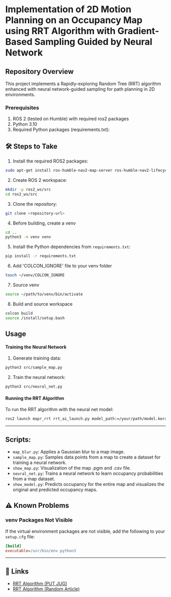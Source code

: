 # Implementation of 2D Motion Planning on an Occupancy Map using RRT Algorithm with Gradient-Based Sampling Guided by Neural Network

## Repository Overview
This project implements a Rapidly-exploring Random Tree (RRT) algorithm enhanced with neural network-guided sampling for path planning in 2D environments.

### Prerequisites
1. ROS 2 (tested on Humble) with required ros2 packages
2. Python 3.10
3. Required Python packages (requirements.txt):


## 🛠 Steps to Take

1. Install the required ROS2 packages:
```bash
sudo apt-get install ros-humble-nav2-map-server ros-humble-nav2-lifecycle-manager
```

2. Create ROS 2 workspace:
```bash
mkdir -p ros2_ws/src
cd ros2_ws/src
```

3. Clone the repository:
```bash
git clone <repository-url>
```

4. Before building, create a venv
```bash
cd ..
python3 -m venv venv
```

5. Install the Python dependencies from `requirements.txt`:
```bash
pip install -r requirements.txt
```

6. Add 'COLCON_IGNORE' file to your venv folder
```bash
touch ~/venv/COLCON_IGNORE
```

7. Source venv
```bash
source ~/path/to/venv/bin/activate
```
8.  Build and source workspace
```bash
colcon build
source /install/setup.bash
```



## Usage

#### Training the Neural Network
1. Generate training data:
```bash
python3 src/sample_map.py
```

2. Train the neural network:
```bash
python3 src/neural_net.py
```

#### Running the RRT Algorithm
To run the RRT algorithm with the neural net model:
```bash
ros2 launch mapr_rrt rrt_ai_launch.py model_path:=/your/path/model.keras
```

---

## Scripts:
- `map_blur.py`: Applies a Gaussian blur to a map image.
- `sample_map.py`: Samples data points from a map to create a dataset for training a neural network.
- `show_map.py`: Visualization of the map .pgm and .csv file.
- `neural_net.py`: Trains a neural network to learn occupancy probabilities from a map dataset.
- `show_model.py`: Predicts occupancy for the entire map and visualizes the original and predicted occupancy maps.


## ⚠️ Known Problems
### venv Packages Not Visible
If the virtual environment packages are not visible, add the following to your `setup.cfg` file:
```ini
[build]
executable=/usr/bin/env python3
```

---

## 🔗 Links

- [RRT Algorithm (PUT JUG)](https://put-jug.github.io/lab-miapr/Lab%206%20-%20Algorytmy%20poszukiwania%20%C5%9Bcie%C5%BCki%20pr%C3%B3bkuj%C4%85ce%20przestrze%C5%84%20poszukiwa%C5%84%20na%20przyk%C5%82adzie%20RRT%20(Rapidly-exploring%20Random%20Tree).html)
- [RRT Algorithm (Random Article)](https://theclassytim.medium.com/robotic-path-planning-rrt-and-rrt-212319121378)
